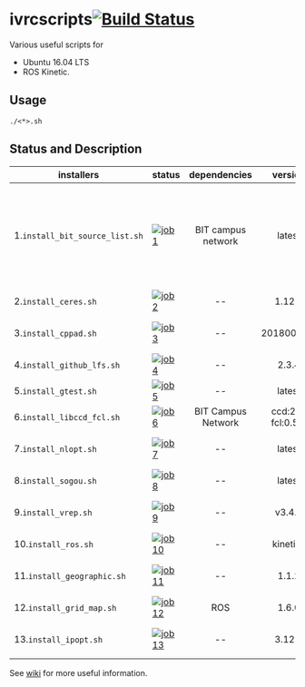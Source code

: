# ivrcscripts[![Build Status](https://travis-ci.com/bit-ivrc/ivrcscripts.svg?token=Jmj6MSYSGZmX9ePjdawa&branch=master)](https://travis-ci.com/bit-ivrc/ivrcscripts)
Various useful scripts for
* Ubuntu 16.04 LTS
* ROS Kinetic.


## Usage

```
./<*>.sh
```


## Status and Description

| installers | status  | dependencies | version | description |
| ------ | ------ | :------: | :-------: | -------- |
| 1.`install_bit_source_list.sh` | [![job1][1]][0] | BIT campus network | latest | This script will replace /etc/apt/sources.list with the sources mirror of BIT, which will speed up the software installation through apt-get.|
| 2.`install_ceres.sh`    | [![job2][2]][0]  |  -- | 1.12.0 | Google Ceres Solver |
| 3.`install_cppad.sh`    | [![job3][3]][0]  | -- | 20180000.0 | Automatic Differentiation Library |
| 4.`install_github_lfs.sh`    | [![job4][4]][0]  | -- | 2.3.4 | Git Large File Storage Support |
| 5.`install_gtest.sh`    | [![job5][5]][0]  | -- | latest | Google Unit Test Library |
| 6.`install_libccd_fcl.sh`    | [![job6][6]][0]  | BIT Campus Network | ccd:2.0, fcl:0.5.0 | Collision Checking Library |
| 7.`install_nlopt.sh`    | [![job7][7]][0]  | -- | latest | Nonlinear Programming Solver |
| 8.`install_sogou.sh`    | [![job8][8]][0]  | -- | latest | Input Method |
| 9.`install_vrep.sh`    | [![job9][9]][0]  | -- | v3.4.0 | A General 3D Simulator for Robotics.|
| 10.`install_ros.sh`    | [![job10][10]][0]  | -- | kinetics | Robot Operating System |
| 11.`install_geographic.sh`    | [![job11][11]][0]  | -- | 1.1.2 | A Library for Solving Geodesic Problems.|
| 12.`install_grid_map.sh`    | [![job12][12]][0]  | ROS | 1.6.0 | A Grid Map Library |
| 13.`install_ipopt.sh`    | [![job13][13]][0]  | -- | 3.12.4 | Nonliner Programming Solver |


See [wiki](https://github.com/bit-ivrc/ivrcscripts/wiki) for more useful information.

[0]: https://travis-ci.org/bit-ivrc/ivrcscripts
[1]: https://travis-matrix-badges.herokuapp.com/repos/bit-ivrc/ivrcscripts/branches/refactor_structure_and_ci_display/1
[2]: https://travis-matrix-badges.herokuapp.com/repos/bit-ivrc/ivrcscripts/branches/refactor_structure_and_ci_display/2
[3]: https://travis-matrix-badges.herokuapp.com/repos/bit-ivrc/ivrcscripts/branches/refactor_structure_and_ci_display/3
[4]: https://travis-matrix-badges.herokuapp.com/repos/bit-ivrc/ivrcscripts/branches/refactor_structure_and_ci_display/4
[5]: https://travis-matrix-badges.herokuapp.com/repos/bit-ivrc/ivrcscripts/branches/refactor_structure_and_ci_display/5
[6]: https://travis-matrix-badges.herokuapp.com/repos/bit-ivrc/ivrcscripts/branches/refactor_structure_and_ci_display/6
[7]: https://travis-matrix-badges.herokuapp.com/repos/bit-ivrc/ivrcscripts/branches/refactor_structure_and_ci_display/7
[8]: https://travis-matrix-badges.herokuapp.com/repos/bit-ivrc/ivrcscripts/branches/refactor_structure_and_ci_display/8
[9]: https://travis-matrix-badges.herokuapp.com/repos/bit-ivrc/ivrcscripts/branches/refactor_structure_and_ci_display/9
[10]: https://travis-matrix-badges.herokuapp.com/repos/bit-ivrc/ivrcscripts/branches/refactor_structure_and_ci_display/10
[11]: https://travis-matrix-badges.herokuapp.com/repos/bit-ivrc/ivrcscripts/branches/refactor_structure_and_ci_display/11
[12]: https://travis-matrix-badges.herokuapp.com/repos/bit-ivrc/ivrcscripts/branches/refactor_structure_and_ci_display/12
[13]: https://travis-matrix-badges.herokuapp.com/repos/bit-ivrc/ivrcscripts/branches/refactor_structure_and_ci_display/13
